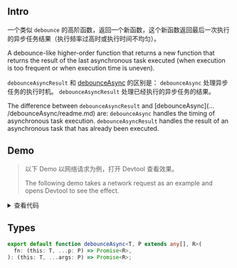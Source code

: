 ## Intro

一个类似 `debounce` 的高阶函数，返回一个新函数，这个新函数返回最后一次执行的异步任务结果（执行频率过高时或执行时间不均匀）。

A debounce-like higher-order function that returns a new function that returns the result of the last asynchronous task executed (when execution is too frequent or when execution time is uneven).

`debounceAsyncResult` 和 [debounceAsync](../debounceAsync/readme.md) 的区别是： `debounceAsync` 处理异步任务的执行时机。 `debounceAsyncResult` 处理已经执行的异步任务的结果。

The difference between `debounceAsyncResult` and [debounceAsync](... /debounceAsync/readme.md) are: `debounceAsync` handles the timing of asynchronous task execution. `debounceAsyncResult` handles the result of an asynchronous task that has already been executed.

## Demo

> 以下 Demo 以网络请求为例，打开 Devtool 查看效果。
>
> The following demo takes a network request as an example and opens Devtool to see the effect.

<script setup>
import Demo from './demo.vue'
</script>

<Demo />
<details>
  <summary>查看代码</summary>

<<< src/debounceAsyncResult/demo.vue

</details>

## Types

```ts
export default function debounceAsync<T, P extends any[], R>(
  fn: (this: T, ...p: P) => Promise<R>,
): (this: T, ...args: P) => Promise<R>;
```
